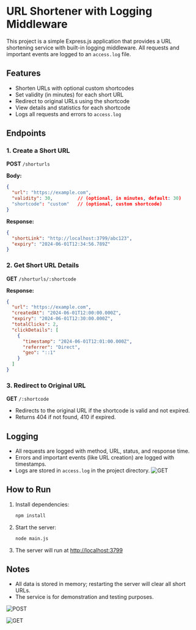 # URL Shortener with Logging Middleware

This project is a simple Express.js application that provides a URL shortening service with built-in logging middleware. All requests and important events are logged to an `access.log` file.

## Features

- Shorten URLs with optional custom shortcodes
- Set validity (in minutes) for each short URL
- Redirect to original URLs using the shortcode
- View details and statistics for each shortcode
- Logs all requests and errors to `access.log`

## Endpoints

### 1. Create a Short URL

**POST** `/shorturls`

**Body:**
```json
{
  "url": "https://example.com",
  "validity": 30,         // (optional, in minutes, default: 30)
  "shortcode": "custom"   // (optional, custom shortcode)
}
```

**Response:**
```json
{
  "shortLink": "http://localhost:3799/abc123",
  "expiry": "2024-06-01T12:34:56.789Z"
}
```

### 2. Get Short URL Details

**GET** `/shorturls/:shortcode`

**Response:**
```json
{
  "url": "https://example.com",
  "createdAt": "2024-06-01T12:00:00.000Z",
  "expiry": "2024-06-01T12:30:00.000Z",
  "totalClicks": 2,
  "clickDetails": [
    {
      "timestamp": "2024-06-01T12:01:00.000Z",
      "referrer": "Direct",
      "geo": "::1"
    }
  ]
}
```

### 3. Redirect to Original URL

**GET** `/:shortcode`

- Redirects to the original URL if the shortcode is valid and not expired.
- Returns 404 if not found, 410 if expired.

## Logging

- All requests are logged with method, URL, status, and response time.
- Errors and important events (like URL creation) are logged with timestamps.
- Logs are stored in `access.log` in the project directory.
![GET](https://github.com/user-attachments/assets/c86f2947-6299-464e-8d82-f5269334579f)

## How to Run

1. Install dependencies:
   ```bash
   npm install
   ```
2. Start the server:
   ```bash
   node main.js
   ```
3. The server will run at [http://localhost:3799](http://localhost:3799)

## Notes

- All data is stored in memory; restarting the server will clear all short URLs.
- The service is for demonstration and testing purposes. 

![POST ](https://github.com/user-attachments/assets/87e59595-0227-411d-96b0-002176de671a)

![GET](https://github.com/user-attachments/assets/7c29eff5-77e7-4440-9b6b-acec56939766)
